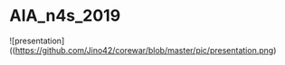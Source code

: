AIA_n4s_2019
===

![presentation]((https://github.com/Jino42/corewar/blob/master/pic/presentation.png)

